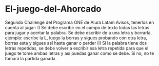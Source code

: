 # El-juego-del-Ahorcado
Segundo Challenge del Programa ONE de Alura Latam
Avisos, tenerlos en cuenta al jugar:
I) Se debe escribir en el campo de texto todas las letras para jugar y acertar la palabra. Se debe escribir de a una letra y borrarla, ejemplo: escribe la L, luego la borras y sigues probando con otra letra, borras esta y sigues así hasta ganar o perder
II) Si la palabra tiene dos letras repetidas, se debe volver a escribir esa letra repetida para que el juego te tome ambas letras y así puedas ganar como se debe. Si no, no te tomará la partida ganada.
